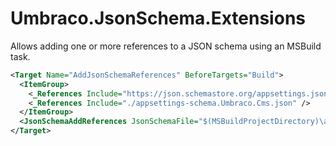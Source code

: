 # Umbraco.JsonSchema.Extensions

Allows adding one or more references to a JSON schema using an MSBuild task.

```xml
<Target Name="AddJsonSchemaReferences" BeforeTargets="Build">
  <ItemGroup>
    <_References Include="https://json.schemastore.org/appsettings.json" />
    <_References Include="./appsettings-schema.Umbraco.Cms.json" />
  </ItemGroup>
  <JsonSchemaAddReferences JsonSchemaFile="$(MSBuildProjectDirectory)\appsettings-schema.json" References="@(_References)" />
</Target>
```
